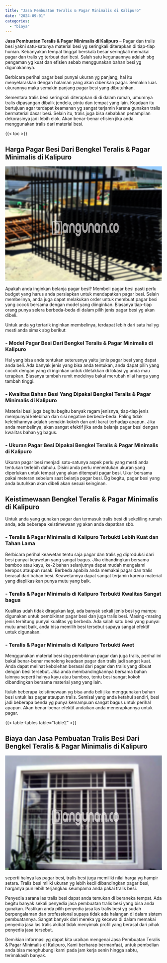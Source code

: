 ```yaml
---
title: "Jasa Pembuatan Teralis & Pagar Minimalis di Kalipuro"
date: "2024-09-01"
categories: 
  - "biaya"
---
```


**Jasa Pembuatan Teralis & Pagar Minimalis di Kalipuro** – Pagar dan tralis besi yakni satu-satunya material besi yg seringkali diterapkan di tiap-tiap hunian. Kebanyakan tempat tinggal berskala besar seringkali memakai pagar dan tralis yg terbuat dari besi. Salah satu kegunaannya adalah sbg pengaman yg kuat dan efisien sebab menggunakan bahan besi yg digunakannya.

Berbicara perihal pagar besi punyai ukuran yg panjang, hal itu menyelaraskan dengan halaman yang akan diberikan pagar. Semakin luas ukurannya maka semakin panjang pagar besi yang dibutuhkan.

Sementara tralis besi seringkali diterapkan di di dalam rumah, umumnya tralis dipasangan dibalik jendela, pintu dan tempat yang lain. Keadaan itu bertujuan agar terdapat keamanan yg sangat terjamin karena gunakan tralis bermaterial dasar besi. Selain itu, tralis juga bisa sebabkan penampilan dekorasinya jadi lebih elok. Akan benar-benar efisien jika anda menggunakan tralis dari material besi.

{{< toc >}}

## Harga Pagar Besi Dari Bengkel Teralis & Pagar Minimalis di Kalipuro

![Jasa Pembuatan Teralis & Pagar Minimalis di Kalipuro](/images/pagar-minimalis-murah-31.png)

Apakah anda inginkan belanja pagar besi? Membeli pagar besi pasti perlu budget yang harus anda persiapkan untuk mendapatkan pagar besi. Selain membelinya, anda juga dapat melakukan order untuk membuat pagar besi yang cocok bersama dengan model yang diinginkan. Biasanya tiap-tiap orang punya selera berbeda-beda di dalam pilih jenis pagar besi yg akan dibeli.

Untuk anda yg tertarik inginkan membelinya, terdapat lebih dari satu hal yg mesti anda simak sbg berikut:
### \- Model Pagar Besi Dari Bengkel Teralis & Pagar Minimalis di Kalipuro

Hal yang bisa anda tentukan seterusnya yaitu jenis pagar besi yang dapat anda beli. Ada banyak jenis yang bisa anda tentukan, anda dapat pilih yang cocok dengan yang di inginkan untuk diletakkan di lokasi yg anda mau terapkan. Biasanya tambah rumit modelnya bakal merubah nilai harga yang tambah tinggi.

### \- Kwalitas Bahan Besi Yang Dipakai Bengkel Teralis & Pagar Minimalis di Kalipuro

Material besi juga begitu begitu banyak ragam jenisnya, tiap-tiap jenis mempunyai kelebihan dan sisi negative berbeda-beda. Paling tidak kelebihannya adalah semakin kokoh dan anti karat terhadap apapun. Jika anda membelinya, akan sangat efektif jika anda belanja pagar besi dengan kwalitas bahan yg bagus.

### \- Ukuran Pagar Besi Dipakai Bengkel Teralis & Pagar Minimalis di Kalipuro

Ukuran pagar besi menjadi satu-satunya aspek perlu yang mesti anda tentukan terlebih dahulu. Disini anda perlu menentukan ukuran yang diperlukan untuk tempat yang akan ditempati pagar besi. Ukur bersama pakai meteran sebelum saat belanja pagar besi. Dg begitu, pagar besi yang anda butuhkan akan dibeli akan sesuai keinginan.

## Keistimewaan Bengkel Teralis & Pagar Minimalis di Kalipuro

Untuk anda yang gunakan pagar dan termasuk tralis besi di sekeliling rumah anda, ada beberapa keistimewaan yg akan anda dapatkan sbb.

### \- Teralis & Pagar Minimalis di Kalipuro Terbukti Lebih Kuat dan Tahan Lama

Berbicara perihal keawetan tentu saja pagar dan tralis yg diproduksi dari besi punyai keawetan yang sangat bagus. Jika dibandingkan bersama bamboo atau kayu, ke-2 bahan selanjutnya dapat mudah mengalami keropos ataupun rusak. Berbeda apabila anda memakai pagar dan tralis berasal dari bahan besi. Keawetannya dapat sangat terjamin karena material yang diaplikasikan punya mutu yang baik.

### \- Teralis & Pagar Minimalis di Kalipuro Terbukti Kwalitas Sangat bagus

Kualitas udah tidak diragukan lagi, ada banyak sekali jenis besi yg mampu digunakan untuk pembikinan pagar besi dan juga tralis besi. Masing-masing jenis terhitung punyai kualitas yg berbeda. Ada salah satu besi yang punyai mutu amat baik, anda bisa memilih besi tersebut supaya sangat efektif untuk digunakan.

### \- Teralis & Pagar Minimalis di Kalipuro Terbukti Awet

Menggunakan material besi sbg pembikinan pagar dan juga tralis, perihal ini bakal benar-benar menolong keadaan pagar dan tralis jadi sangat kuat. Anda dapat melihat kebolehan berasal dari pagar dan tralis yang dibuat dengan besi tersebut. Jika anda membandingkannya bersama bahan lainnya seperti halnya kayu atau bamboo, tentu besi sangat kokoh dibandingkan bersama material yang yang lain.

Itulah beberapa keistimewaan yg bisa anda beli jika menggunakan bahan besi untuk las pagar ataupun tralis. Semisal yang anda ketahui sendiri, besi jadi beberapa benda yg punya kemampuan sangat bagus untuk perihal apapun. Akan benar-benar efektif andaikan anda menerapkannya untuk pagar.

{{< table-tables table="table2" >}}

## Biaya dan Jasa Pembuatan Tralis Besi Dari Bengkel Teralis & Pagar Minimalis di Kalipuro

![Jasa Pembuatan Teralis & Pagar Minimalis di Kalipuro](/images/teralis-minimalis-murah-46.png)

seperti halnya las pagar besi, tralis besi juga memiliki nilai harga yg hampir setara. Tralis besi miliki ukuran yg lebih kecil dibandingkan pagar besi, harganya pun lebih terjangkau seumpama anda pakai tralis besi.

Penyedia sarana las tralis besi dapat anda temukan di beraneka tempat. Ada begitu banyak sekali penyedia jasa pembuatan tralis besi yang bisa anda gunakan. Pastikan anda pilih penyedia jasa las tralis besi yg sudah berpengalaman dan professional supaya tidak ada halangan di dalam sistem pembuatannya. Sangat banyak dari mereka yg kecewa di dalam memakai penyedia jasa las tralis akibat tidak menyimak profil yang berasal dari pihak penyedia jasa tersebut.

Demikian informasi yg dapat kita uraikan mengenai Jasa Pembuatan Teralis & Pagar Minimalis di Kalipuro, Kami berharap bermanfaat, untuk pembelian anda bisa menghubungi kami pada jam kerja senin hingga sabtu, terimakasih banyak.
